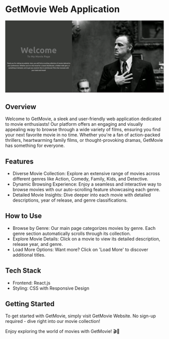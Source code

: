 # GetMovie Web Application
![Portfollio](https://github.com/Harut20024/GetMovie/blob/main/public/back.png)
## Overview
Welcome to GetMovie, a sleek and user-friendly web application dedicated to movie enthusiasts! Our platform offers an engaging and visually appealing way to browse through a wide variety of films, ensuring you find your next favorite movie in no time. Whether you're a fan of action-packed thrillers, heartwarming family films, or thought-provoking dramas, GetMovie has something for everyone.

## Features
- Diverse Movie Collection: Explore an extensive range of movies across different genres like Action, Comedy, Family, Kids, and Detective.
- Dynamic Browsing Experience: Enjoy a seamless and interactive way to browse movies with our auto-scrolling feature showcasing each genre.
- Detailed Movie Insights: Dive deeper into each movie with detailed descriptions, year of release, and genre classifications.
  
## How to Use
- Browse by Genre: Our main page categorizes movies by genre. Each genre section automatically scrolls through its collection.
- Explore Movie Details: Click on a movie to view its detailed description, release year, and genre.
- Load More Options: Want more? Click on 'Load More' to discover additional titles.
  
## Tech Stack
- Frontend: React.js
- Styling: CSS with Responsive Design
  
## Getting Started
To get started with GetMovie, simply visit GetMovie Website. No sign-up required - dive right into our movie collection!

Enjoy exploring the world of movies with GetMovie! 🎬🍿
